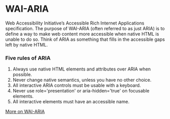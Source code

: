 # WAI-ARIA
Web Accessibility Initiative’s Accessible Rich Internet Applications specification. The purpose of WAI-ARIA (often referred to as just ARIA) is to define a way to make web content more accessible when native HTML is unable to do so. Think of ARIA as something that fills in the accessible gaps left by native HTML.

### Five rules of ARIA
1. Always use native HTML elements and attributes over ARIA when possible.
2. Never change native semantics, unless you have no other choice.
3. All interactive ARIA controls must be usable with a keyboard.
4. Never use role='presentation' or aria-hidden='true' on focusable elements.
5. All interactive elements must have an accessible name.

[More on WAI-ARIA](https://www.theodinproject.com/lessons/node-path-advanced-html-and-css-wai-aria)